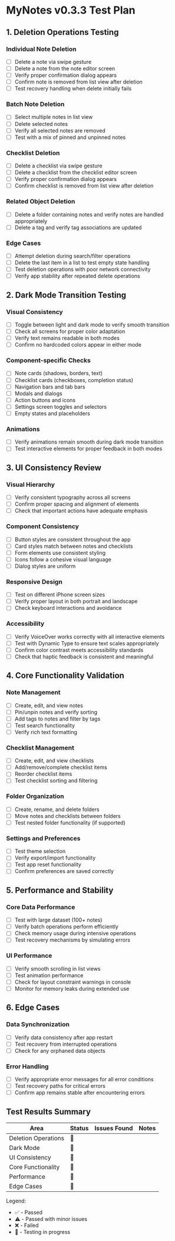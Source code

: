 # MyNotes v0.3.3 Test Plan

## 1. Deletion Operations Testing

### Individual Note Deletion
- [ ] Delete a note via swipe gesture
- [ ] Delete a note from the note editor screen
- [ ] Verify proper confirmation dialog appears
- [ ] Confirm note is removed from list view after deletion
- [ ] Test recovery handling when delete initially fails

### Batch Note Deletion
- [ ] Select multiple notes in list view
- [ ] Delete selected notes
- [ ] Verify all selected notes are removed
- [ ] Test with a mix of pinned and unpinned notes

### Checklist Deletion
- [ ] Delete a checklist via swipe gesture
- [ ] Delete a checklist from the checklist editor screen
- [ ] Verify proper confirmation dialog appears
- [ ] Confirm checklist is removed from list view after deletion

### Related Object Deletion
- [ ] Delete a folder containing notes and verify notes are handled appropriately
- [ ] Delete a tag and verify tag associations are updated

### Edge Cases
- [ ] Attempt deletion during search/filter operations
- [ ] Delete the last item in a list to test empty state handling
- [ ] Test deletion operations with poor network connectivity
- [ ] Verify app stability after repeated delete operations

## 2. Dark Mode Transition Testing

### Visual Consistency
- [ ] Toggle between light and dark mode to verify smooth transition
- [ ] Check all screens for proper color adaptation
- [ ] Verify text remains readable in both modes
- [ ] Confirm no hardcoded colors appear in either mode

### Component-specific Checks
- [ ] Note cards (shadows, borders, text)
- [ ] Checklist cards (checkboxes, completion status)
- [ ] Navigation bars and tab bars
- [ ] Modals and dialogs
- [ ] Action buttons and icons
- [ ] Settings screen toggles and selectors
- [ ] Empty states and placeholders

### Animations
- [ ] Verify animations remain smooth during dark mode transition
- [ ] Test interactive elements for proper feedback in both modes

## 3. UI Consistency Review

### Visual Hierarchy
- [ ] Verify consistent typography across all screens
- [ ] Confirm proper spacing and alignment of elements
- [ ] Check that important actions have adequate emphasis

### Component Consistency
- [ ] Button styles are consistent throughout the app
- [ ] Card styles match between notes and checklists
- [ ] Form elements use consistent styling
- [ ] Icons follow a cohesive visual language
- [ ] Dialog styles are uniform

### Responsive Design
- [ ] Test on different iPhone screen sizes
- [ ] Verify proper layout in both portrait and landscape
- [ ] Check keyboard interactions and avoidance

### Accessibility
- [ ] Verify VoiceOver works correctly with all interactive elements
- [ ] Test with Dynamic Type to ensure text scales appropriately
- [ ] Confirm color contrast meets accessibility standards
- [ ] Check that haptic feedback is consistent and meaningful

## 4. Core Functionality Validation

### Note Management
- [ ] Create, edit, and view notes
- [ ] Pin/unpin notes and verify sorting
- [ ] Add tags to notes and filter by tags
- [ ] Test search functionality
- [ ] Verify rich text formatting

### Checklist Management
- [ ] Create, edit, and view checklists
- [ ] Add/remove/complete checklist items
- [ ] Reorder checklist items
- [ ] Test checklist sorting and filtering

### Folder Organization
- [ ] Create, rename, and delete folders
- [ ] Move notes and checklists between folders
- [ ] Test nested folder functionality (if supported)

### Settings and Preferences
- [ ] Test theme selection
- [ ] Verify export/import functionality
- [ ] Test app reset functionality
- [ ] Confirm preferences are saved correctly

## 5. Performance and Stability

### Core Data Performance
- [ ] Test with large dataset (100+ notes)
- [ ] Verify batch operations perform efficiently
- [ ] Check memory usage during intensive operations
- [ ] Test recovery mechanisms by simulating errors

### UI Performance
- [ ] Verify smooth scrolling in list views
- [ ] Test animation performance
- [ ] Check for layout constraint warnings in console
- [ ] Monitor for memory leaks during extended use

## 6. Edge Cases

### Data Synchronization
- [ ] Verify data consistency after app restart
- [ ] Test recovery from interrupted operations
- [ ] Check for any orphaned data objects

### Error Handling
- [ ] Verify appropriate error messages for all error conditions
- [ ] Test recovery paths for critical errors
- [ ] Confirm app remains stable after encountering errors

## Test Results Summary

| Area | Status | Issues Found | Notes |
|------|--------|--------------|-------|
| Deletion Operations | 🔄 | | |
| Dark Mode | 🔄 | | |
| UI Consistency | 🔄 | | |
| Core Functionality | 🔄 | | |
| Performance | 🔄 | | |
| Edge Cases | 🔄 | | |

Legend:
- ✅ - Passed
- ⚠️ - Passed with minor issues
- ❌ - Failed
- 🔄 - Testing in progress
